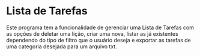 # Lista de Tarefas
Este programa tem a funcionalidade de gerenciar uma Lista de Tarefas com as opções de deletar uma lição, criar uma nova, listar as já existentes dependendo do tipo de filtro que o usuário deseja e exportar as tarefas de uma categoria desejada para um arquivo txt.